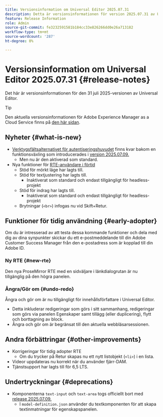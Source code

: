 ```yaml
---
title: Versionsinformation om Universal Editor 2025.07.31
description: Detta är versionsinformationen för version 2025.07.31 av Universal Editor.
feature: Release Information
role: Admin
source-git-commit: fe3232591581b184cc33e826266dd0e26a713182
workflow-type: tm+mt
source-wordcount: '287'
ht-degree: 0%

---
```



# Versionsinformation om Universal Editor 2025.07.31 {#release-notes}

Det här är versionsinformationen för den 31 juli 2025-versionen av Universal Editor.

>[!TIP]
>
>Den aktuella versionsinformationen för Adobe Experience Manager as a Cloud Service finns på [den här sidan](/help/release-notes/release-notes-cloud/release-notes-current.md).

## Nyheter {#what-is-new}

* [Verktygsfältsalternativet för autentiseringshuvudet](/help/sites-cloud/authoring/universal-editor/navigation.md#autentication-settings) finns kvar bakom en funktionsväxling som introducerades i [version 2025.07.09.](/help/release-notes/universal-editor/2025/2025-07-09.md)
   * Men nu är den aktiverad som standard.
* Nya funktioner för [RTE-användare i förtid](#new-rte)
   * Stöd för mörkt läge har lagts till.
   * Stöd för textjustering har lagts till.
      * Inaktiverat som standard och endast tillgängligt för headless-projekt
   * Stöd för indrag har lagts till.
      * Inaktiverat som standard och endast tillgängligt för headless-projekt
   * Brytningar (`<br>`) infogas nu vid Skift+Retur.

## Funktioner för tidig användning {#early-adopter}

Om du är intresserad av att testa dessa kommande funktioner och dela med dig av dina synpunkter skickar du ett e-postmeddelande till din Adobe Customer Success Manager från den e-postadress som är kopplad till din Adobe ID.

### Ny RTE {#new-rte}

Den nya ProseMirror RTE med en sidväljare i länkdialogrutan är nu tillgänglig på den högra panelen.

### Ångra/Gör om {#undo-redo}

Ångra och gör om är nu tillgängligt för innehållsförfattare i Universal Editor.

* Detta inkluderar redigeringar som görs i sitt sammanhang, redigeringar som görs via panelen Egenskaper samt tillägg (eller duplicering), flytt och borttagning av block.
* Ångra och gör om är begränsat till den aktuella webbläsarsessionen.

## Andra förbättringar {#other-improvements}

* Korrigeringar för tidig adopter RTE
   * Om du trycker på Retur skapas nu ett nytt listobjekt (`<li>`) i en lista.
* Videor uppdateras nu korrekt när du använder fjärr-DAM.
* Tjänstsupport har lagts till för 6,5 LTS.

## Undertryckningar {#deprecations}

* Komponenterna `text-input` och `text-area` togs officiellt bort med [release 2025.07.09.](/help/release-notes/universal-editor/2025/2025-07-09.md)
   * I `model-definition.json` använder du textkomponenten för att skapa textinmatningar för egenskapspanelen.
